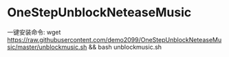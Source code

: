 # OneStepUnblockNeteaseMusic

一键安装命令:  wget https://raw.githubusercontent.com/demo2099/OneStepUnblockNeteaseMusic/master/unblockmusic.sh && bash unblockmusic.sh

